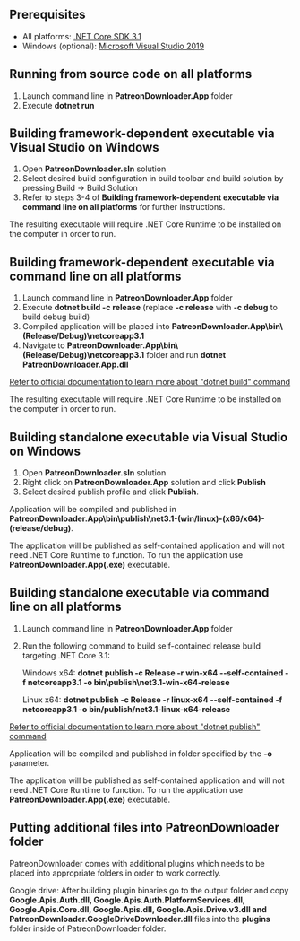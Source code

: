 ## Prerequisites
* All platforms: [.NET Core SDK 3.1](https://dotnet.microsoft.com/download/dotnet-core/3.1)
* Windows (optional): [Microsoft Visual Studio 2019](https://visualstudio.microsoft.com/en/vs/)

## Running from source code on all platforms
1. Launch command line in **PatreonDownloader.App** folder
2. Execute **dotnet run**

## Building framework-dependent executable via Visual Studio on Windows
1. Open **PatreonDownloader.sln** solution
2. Select desired build configuration in build toolbar and build solution by pressing Build -> Build Solution
3. Refer to steps 3-4 of **Building framework-dependent executable via command line on all platforms** for further instructions.

The resulting executable will require .NET Core Runtime to be installed on the computer in order to run.

## Building framework-dependent executable via command line on all platforms
1. Launch command line in **PatreonDownloader.App** folder
2. Execute **dotnet build -c release** (replace **-c release** with **-c debug** to build debug build)
3. Compiled application will be placed into **PatreonDownloader.App\bin\\(Release/Debug)\netcoreapp3.1**
4. Navigate to **PatreonDownloader.App\bin\\(Release/Debug)\netcoreapp3.1** folder and run **dotnet PatreonDownloader.App.dll**

[Refer to official documentation to learn more about "dotnet build" command](https://docs.microsoft.com/en-us/dotnet/core/tools/dotnet-build?tabs=netcore31)

The resulting executable will require .NET Core Runtime to be installed on the computer in order to run.

## Building standalone executable via Visual Studio on Windows
1. Open **PatreonDownloader.sln** solution
2. Right click on **PatreonDownloader.App** solution and click **Publish**
3. Select desired publish profile and click **Publish**. 

Application will be compiled and published in **PatreonDownloader.App\bin\publish\net3.1-(win/linux)-(x86/x64)-(release/debug)**. 

The application will be published as self-contained application and will not need .NET Core Runtime to function. To run the application use **PatreonDownloader.App(.exe)** executable.

## Building standalone executable via command line on all platforms
1. Launch command line in **PatreonDownloader.App** folder
2. Run the following command to build self-contained release build targeting .NET Core 3.1:

   Windows x64: **dotnet publish -c Release -r win-x64 --self-contained -f netcoreapp3.1 -o bin\publish\net3.1-win-x64-release**

   Linux x64: **dotnet publish -c Release -r linux-x64 --self-contained -f netcoreapp3.1 -o bin/publish/net3.1-linux-x64-release**

[Refer to official documentation to learn more about "dotnet publish" command](https://docs.microsoft.com/en-us/dotnet/core/tools/dotnet-publish?tabs=netcore31)

Application will be compiled and published in folder specified by the **-o** parameter.

The application will be published as self-contained application and will not need .NET Core Runtime to function. To run the application use **PatreonDownloader.App(.exe)** executable.

## Putting additional files into PatreonDownloader folder
PatreonDownloader comes with additional plugins which needs to be placed into appropriate folders in order to work correctly.

Google drive:
After building plugin binaries go to the output folder and copy **Google.Apis.Auth.dll, Google.Apis.Auth.PlatformServices.dll, Google.Apis.Core.dll, Google.Apis.dll, Google.Apis.Drive.v3.dll and PatreonDownloader.GoogleDriveDownloader.dll** files into the **plugins** folder inside of PatreonDownloader folder.